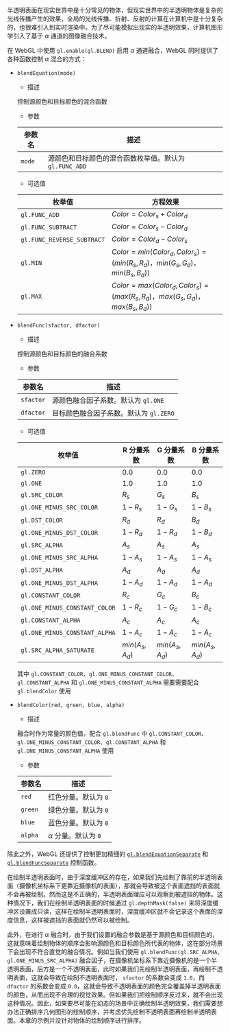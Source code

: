 半透明表面在现实世界中是十分常见的物体，但现实世界中的半透明物体是复杂的光线传播产生的效果，全局的光线传播、折射、反射的计算在计算机中是十分复杂的，也很难引入到实时渲染中。为了尽可能模拟出现实的半透明效果，计算机图形学引入了基于 $\alpha$ 通道的图像融合技术。

在 WebGL 中使用 `gl.enable(gl.BLEND)` 启用 $\alpha$ 通道融合，WebGL 同时提供了各种函数控制 $\alpha$ 混合的方式：

- `blendEquation(mode)`

  - 描述

  控制源颜色和目标颜色的混合函数

  - 参数

  | 参数名 | 描述                                                   |
  | ------ | ------------------------------------------------------ |
  | `mode` | 源颜色和目标颜色的混合函数枚举值。默认为 `gl.FUNC_ADD` |

  - 可选值

  | 枚举值                     | 方程效果                                                                          |
  | -------------------------- | --------------------------------------------------------------------------------- |
  | `gl.FUNC_ADD`              | $Color = Color_s + Color_d$                                                       |
  | `gl.FUNC_SUBTRACT`         | $Color = Color_s - Color_d$                                                       |
  | `gl.FUNC_REVERSE_SUBTRACT` | $Color = Color_d - Color_s$                                                       |
  | `gl.MIN`                   | $Color = min(Color_d, Color_s) = (min(R_s, R_d)， min(G_s, G_d)， min(B_s, B_d))$ |
  | `gl.MAX`                   | $Color = max(Color_d, Color_s) = (max(R_s, R_d)， max(G_s, G_d)， max(B_s, B_d))$ |

- `blendFunc(sfactor, dfactor)`

  - 描述

  控制源颜色和目标颜色的融合系数

  - 参数

  | 参数名    | 描述                                   |
  | --------- | -------------------------------------- |
  | `sfactor` | 源颜色融合因子系数。默认为 `gl.ONE`    |
  | `dfactor` | 目标颜色融合因子系数。默认为 `gl.ZERO` |

  - 可选值

  | 枚举值                        | R 分量系数      | G 分量系数      | B 分量系数      |
  | ----------------------------- | --------------- | --------------- | --------------- |
  | `gl.ZERO`                     | $0.0$           | $0.0$           | $0.0$           |
  | `gl.ONE`                      | $1.0$           | $1.0$           | $1.0$           |
  | `gl.SRC_COLOR`                | $R_s$           | $G_s$           | $B_s$           |
  | `gl.ONE_MINUS_SRC_COLOR`      | $1 - R_s$       | $1 - G_s$       | $1 - B_s$       |
  | `gl.DST_COLOR`                | $R_d$           | $R_d$           | $B_d$           |
  | `gl.ONE_MINUS_DST_COLOR`      | $1 - R_d$       | $1 - R_d$       | $1 - B_d$       |
  | `gl.SRC_ALPHA`                | $A_s$           | $A_s$           | $A_s$           |
  | `gl.ONE_MINUS_SRC_ALPHA`      | $1 - A_s$       | $1 - A_s$       | $1 - A_s$       |
  | `gl.DST_ALPHA`                | $A_d$           | $A_d$           | $A_d$           |
  | `gl.ONE_MINUS_DST_ALPHA`      | $1 - A_d$       | $1 - A_d$       | $1 - A_d$       |
  | `gl.CONSTANT_COLOR`           | $R_c$           | $G_c$           | $B_c$           |
  | `gl.ONE_MINUS_CONSTANT_COLOR` | $1 - R_c$       | $1 - G_c$       | $1 - B_c$       |
  | `gl.CONSTANT_ALPHA`           | $A_c$           | $A_c$           | $A_c$           |
  | `gl.ONE_MINUS_CONSTANT_ALPHA` | $1 - A_c$       | $1 - A_c$       | $1 - A_c$       |
  | `gl.SRC_ALPHA_SATURATE`       | $min(A_s, A_d)$ | $min(A_s, A_d)$ | $min(A_s, A_d)$ |

  其中 `gl.CONSTANT_COLOR`、`gl.ONE_MINUS_CONSTANT_COLOR`、`gl.CONSTANT_ALPHA` 和 `gl.ONE_MINUS_CONSTANT_ALPHA` 需要需要配合 `gl.blendColor` 使用

- `blendColor(red, green, blue, alpha)`

  - 描述

  融合时作为常量的颜色值，配合 `gl.blendFunc` 中 `gl.CONSTANT_COLOR`、`gl.ONE_MINUS_CONSTANT_COLOR`、`gl.CONSTANT_ALPHA` 和 `gl.ONE_MINUS_CONSTANT_ALPHA` 使用

  - 参数

  | 参数名  | 描述                      |
  | ------- | ------------------------- |
  | `red`   | 红色分量。默认为 `0`      |
  | `green` | 绿色分量。默认为 `0`      |
  | `blue`  | 蓝色分量。默认为 `0`      |
  | `alpha` | $\alpha$ 分量。默认为 `0` |

除此之外，WebGL 还提供了控制更加精细的 [`gl.blendEquationSeparate`](https://developer.mozilla.org/en-US/docs/Web/API/WebGLRenderingContext/blendEquationSeparate) 和 [`gl.blendFuncSeparate`](https://developer.mozilla.org/en-US/docs/Web/API/WebGLRenderingContext/blendFuncSeparate) 控制函数。

在绘制半透明表面时，由于深度缓冲区的存在，如果我们先绘制了靠前的半透明表面（摄像机坐标系下更靠近摄像机的表面），那就会导致被这个表面遮挡的表面就不会再被绘制。然而这是不正确的，半透明表面理应可以观察到被遮挡的物体。这种情况下，我们在绘制半透明表面的时候通过 `gl.depthMask(false)` 来将深度缓冲区设置成只读，这样在绘制半透明表面时，深度缓冲区就不会记录这个表面的深度信息，这样被遮挡的表面就仍然可以被绘制。

此外，在进行 $\alpha$ 融合时，由于我们设置的融合参数是基于源颜色和目标颜色的，这就意味着绘制物体的顺序会影响源颜色和目标颜色所代表的物体，这在部分场景下会出现不符合直觉的融合情况。例如当我们使用 `gl.blendFunc(gl.SRC_ALPHA, gl.ONE_MINUS_SRC_ALPHA)` 融合因子，在摄像机坐标系下靠近摄像机的是一个半透明表面，后方是一个不透明表面，此时如果我们先绘制半透明表面，再绘制不透明表面，这就会导致在绘制不透明表面时， `sfactor` 的系数会变成 `1.0`，而 `dfactor` 的系数会变成 `0.0`，这就会导致不透明表面的颜色完全覆盖掉半透明表面的颜色，从而出现不合理的视觉效果。但如果我们把绘制顺序反过来，就不会出现这种情况。因此，如果要尽可能在动态的场景中正确绘制半透明效果，我们需要想办法正确排序几何图形的绘制顺序，并考虑优先绘制不透明表面再绘制半透明表面。本章的示例并没针对物体的绘制顺序进行排序。
